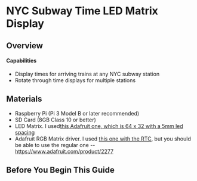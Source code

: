 # NYC Subway Time LED Matrix Display
## Overview
#### Capabilities
- Display times for arriving trains at any NYC subway station
- Rotate through time displays for multiple stations
## Materials
- Raspberry Pi (Pi 3 Model B or later recommended)
- SD Card (8GB Class 10 or better)
- LED Matrix. I used[this Adafruit one, which is 64 x 32 with a 5mm led spacing](https://link-url-here.org)
- Adafruit RGB Matrix driver. I used [this one with the RTC](https://link-url-here.org), but you should be able to use the regular one
-- https://www.adafruit.com/product/2277
## Before You Begin This Guide


